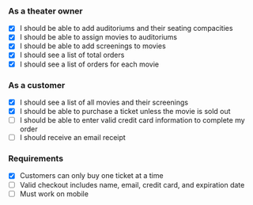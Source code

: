 
### As a theater owner
- [x] I should be able to add auditoriums and their seating compacities
- [x] I should be able to assign movies to auditoriums
- [x] I should be able to add screenings to movies
- [x] I should see a list of total orders
- [x] I should see a list of orders for each movie

### As a customer
- [x] I should see a list of all movies and their screenings
- [x] I should be able to purchase a ticket unless the movie is sold out
- [ ] I should be able to enter valid credit card information to complete my order
- [ ] I should receive an email receipt

### Requirements
- [x] Customers can only buy one ticket at a time
- [ ] Valid checkout includes name, email, credit card, and expiration date
- [ ] Must work on mobile
